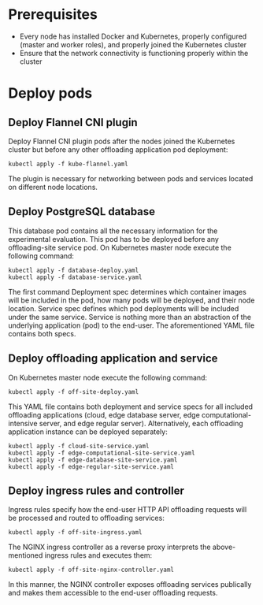 # Prerequisites
- Every node has installed Docker and Kubernetes, properly configured (master and worker roles), and properly joined the Kubernetes cluster
- Ensure that the network connectivity is functioning properly within the cluster 

# Deploy pods
## Deploy Flannel CNI plugin
Deploy Flannel CNI plugin pods after the nodes joined the Kubernetes cluster but before any other offloading application pod deployment:

```
kubectl apply -f kube-flannel.yaml
```

The plugin is necessary for networking between pods and services located on different node locations.

## Deploy PostgreSQL database
This database pod contains all the necessary information for the experimental evaluation. This pod has to be deployed before any offloading-site service pod. 
On Kubernetes master node execute the following command:

```
kubectl apply -f database-deploy.yaml
kubectl apply -f database-service.yaml
```

The first command Deployment spec determines which container images will be included in the pod, how many pods will be deployed, and their node location. Service spec defines which pod
deployments will be included under the same service. Service is nothing more than an abstraction of the underlying application (pod) to the end-user. 
The aforementioned YAML file contains both specs. 

## Deploy offloading application and service
On Kubernetes master node execute the following command:

```
kubectl apply -f off-site-deploy.yaml
```

This YAML file contains both deployment and service specs for all included offloading applications (cloud, edge database server, edge computational-intensive server, and 
edge regular server). Alternatively, each offloading application instance can be deployed separately:

```
kubectl apply -f cloud-site-service.yaml
kubectl apply -f edge-computational-site-service.yaml
kubectl apply -f edge-database-site-service.yaml
kubectl apply -f edge-regular-site-service.yaml
```

## Deploy ingress rules and controller
Ingress rules specify how the end-user HTTP API offloading requests will be processed and routed to offloading services:

```
kubectl apply -f off-site-ingress.yaml
```

The NGINX ingress controller as a reverse proxy interprets the above-mentioned ingress rules and executes them:

```
kubectl apply -f off-site-nginx-controller.yaml
```

In this manner, the NGINX controller exposes offloading services publically and makes them accessible to the end-user offloading requests.
